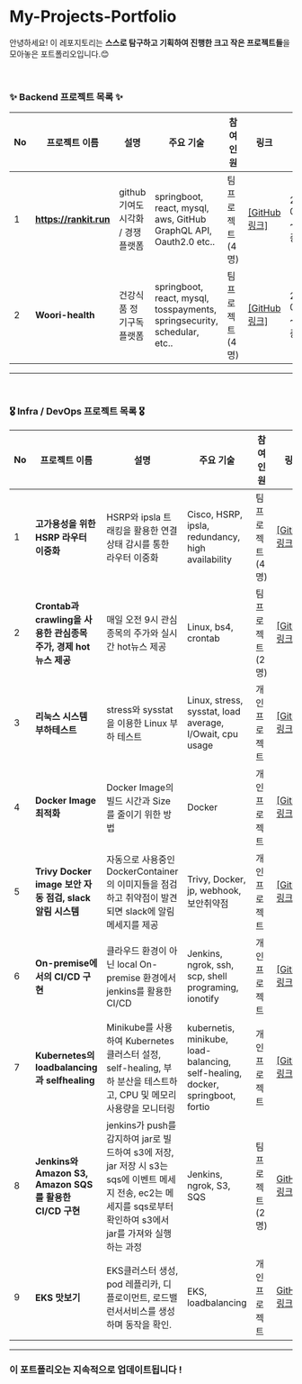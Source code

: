 # My-Projects-Portfolio
안녕하세요! 이 레포지토리는 **스스로 탐구하고 기획하여 진행한 크고 작은 프로젝트들**을 모아놓은 포트폴리오입니다.😊 <br>

<br>



### ✨ Backend 프로젝트 목록 ✨

| No | 프로젝트 이름 | 설명 | 주요 기술 | 참여<br> 인원 | 링크 | 날짜 |
|----|---------------|------|-----------|----------|------|------|
| 1  | **https://rankit.run** | github 기여도 시각화 / 경쟁 플랫폼 | springboot, react, mysql, aws, GitHub GraphQL API, Oauth2.0 etc.. | 팀 프로젝트 (4명) | [[GitHub 링크]](https://github.com/capstone-kw-jjiggle/rankit-be) | 2024-02-01 ~ 진행중 |
| 2  | **Woori-health** | 건강식품 정기구독 플랫폼 | springboot, react, mysql, tosspayments, springsecurity, schedular, etc.. | 팀 프로젝트 (4명) | [[GitHub 링크]](https://github.com/FISub/readme) | 2024-08-13 ~ 진행중 |

---


<br>

### 🎖️ Infra / DevOps 프로젝트 목록 🎖️

| No | 프로젝트 이름 | 설명 | 주요 기술 | 참여<br> 인원 | 링크 | 날짜 |
|----|---------------|------|-----------|----------|------|------|
| 1  | **고가용성을 위한 HSRP 라우터 이중화** | HSRP와 ipsla 트래킹을 활용한 연결 상태 감시를 통한 라우터 이중화 | Cisco, HSRP, ipsla, redundancy, high availability | 팀 프로젝트 (4명) | [[GitHub 링크]](https://github.com/leesj000603/NSM) | 2023-09-13 |
| 2  | **Crontab과 crawling을 사용한 관심종목 주가, 경제 hot 뉴스 제공** | 매일 오전 9시 관심종목의 주가와 실시간 hot뉴스 제공 | Linux, bs4, crontab | 팀 프로젝트 (2명) | [[GitHub 링크]](https://github.com/leesj000603/Coffee-Time) | 2024-09-19 |
| 3  | **리눅스 시스템 부하테스트** | stress와 sysstat을 이용한 Linux 부하 테스트 | Linux, stress, sysstat, load average, I/Owait, cpu usage | 개인 프로젝트 | [[GitHub 링크]](https://github.com/leesj000603/linux-stress-test) | 2024-09-23 |
| 4  | **Docker Image 최적화** | Docker Image의 빌드 시간과 Size를 줄이기 위한 방법 | Docker | 개인 프로젝트 | [[GitHub 링크]](https://github.com/leesj000603/Docker-Image-Optimization) | 2024-09-24 |
| 5  | **Trivy Docker image 보안 자동 점검, slack알림 시스템** | 자동으로 사용중인 DockerContainer의 이미지들을 점검하고 취약점이 발견되면 slack에 알림메세지를 제공  | Trivy, Docker, jp, webhook, 보안취약점 | 개인 프로젝트 | [[GitHub 링크]](https://github.com/leesj000603/Trivy-Alert) | 2024-09-25 |
| 6  | **On-premise에서의 CI/CD 구현** | 클라우드 환경이 아닌 local On-premise 환경에서 jenkins를 활용한 CI/CD | Jenkins, ngrok, ssh, scp, shell programing, ionotify | 개인 프로젝트 | [[GitHub 링크]](https://github.com/leesj000603/Onpremise-Jenkins-CICD) | 2024-10-01 |
| 7  | **Kubernetes의 loadbalancing과 selfhealing** |  Minikube를 사용하여 Kubernetes 클러스터 설정, self-healing, 부하 분산을 테스트하고, CPU 및 메모리 사용량을 모니터링 | kubernetis, minikube, load-balancing, self-healing, docker, springboot, fortio | 개인 프로젝트 | [[GitHub 링크]](https://github.com/leesj000603/Kubernetes-Self-Healing-LoadBalancing) | 2024-10-01 |
| 8  | **Jenkins와 Amazon S3, Amazon SQS를 활용한 CI/CD 구현** |  jenkins가 push를 감지하여 jar로 빌드하여 s3에 저장, jar 저장 시 s3는 sqs에 이벤트 메세지 전송, ec2는 메세지를 sqs로부터 확인하여 s3에서 jar를 가져와 실행하는 과정  | Jenkins, ngrok, S3, SQS | 팀 프로젝트 (2명) | [GitHub 링크](https://github.com/leesj000603/AWS-Jenkins-CICD) | 2024-10-11 |
| 9  | **EKS 맛보기** |  EKS클러스터 생성, pod 레플리카, 디플로이먼트, 로드밸런서서비스를 생성하며 동작을 확인.  | EKS, loadbalancing | 개인 프로젝트 | [GitHub 링크](https://github.com/leesj000603/EKS-training) | 2024-10-11 |

---

### 이 포트폴리오는 지속적으로 업데이트됩니다 !
